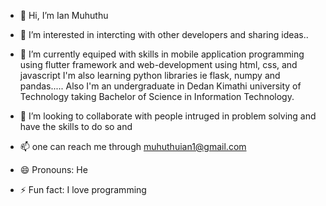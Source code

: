 - 👋 Hi, I’m Ian Muhuthu
- 👀 I’m interested in intercting with other developers and sharing ideas..
- 🌱 I’m currently equiped with skills in mobile application programming using flutter framework
     and web-development using html, css, and javascript
     I'm also learning python libraries ie flask, numpy and pandas.....
     Also I'm an undergraduate in Dedan Kimathi university of Technology taking
     Bachelor of Science in Information Technology.

- 💞️ I’m looking to collaborate with people intruged in problem solving and have the skills
     to do so and 
- 📫 one can reach me through muhuthuian1@gmail.com
- 😄 Pronouns: He
- ⚡ Fun fact: I love programming

<!---
Muhuthu/Muhuthu is a ✨ special ✨ repository because its `README.md` (this file) appears on your GitHub profile.
You can click the Preview link to take a look at your changes.
--->

